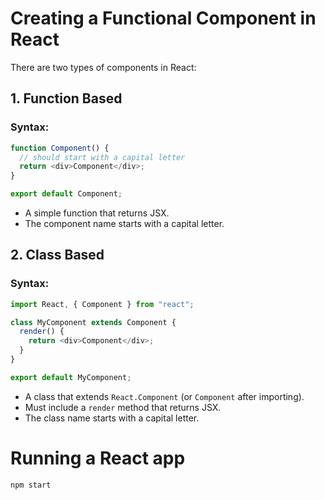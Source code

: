 # Creating a Functional Component in React

There are two types of components in React:

## 1. Function Based

### Syntax:

```javascript
function Component() {
  // should start with a capital letter
  return <div>Component</div>;
}

export default Component;
```

- A simple function that returns JSX.
- The component name starts with a capital letter.

## 2. Class Based

### Syntax:

```javascript
import React, { Component } from "react";

class MyComponent extends Component {
  render() {
    return <div>Component</div>;
  }
}

export default MyComponent;
```

- A class that extends `React.Component` (or `Component` after importing).
- Must include a `render` method that returns JSX.
- The class name starts with a capital letter.

# Running a React app

```shell
npm start
```